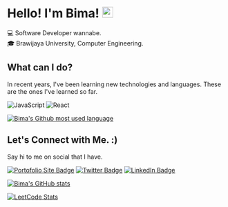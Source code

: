# Hello! I'm Bima!  <img src="https://raw.githubusercontent.com/Tarikul-Islam-Anik/Animated-Fluent-Emojis/master/Emojis/Animals/Cat%20Face.png" alt="Cat Face" width="25" height="25" />
💻 Software Developer wannabe.<br>
🎓 Brawijaya University, Computer Engineering.

## **What can I do?**
In recent years, I've been learning new technologies and languages. These are the ones I've learned so far.

![JavaScript](https://img.shields.io/badge/JavaScript-F7DF1E?style=flat&logo=JavaScript&logoColor=white)
![React](https://img.shields.io/badge/React-61DAFB?style=flat&logo=React&logoColor=white)

[![Bima's Github most used language](https://github-readme-stats.vercel.app/api/top-langs/?username=bima0302&layout=compact&hide_progress=true)](http://github.com/bima0302)

## **Let's Connect with Me. :)**
Say hi to me on social that I have.

[![Portofolio Site Badge](https://img.shields.io/badge/website-000000?style=flat&logo=About.me&logoColor=white)](https://bimasetyo.com)
[![Twitter Badge](https://img.shields.io/badge/Twitter-1DA1F2?style=flat&logo=twitter&logoColor=white)](https://www.twitter.com/bzizmza)
[![LinkedIn Badge](https://img.shields.io/badge/LinkedIn-0077B5?style=flat&logo=linkedin&logoColor=white)](https://www.linkedin.com/in/abimanyusrisetyo/)

[![Bima's GitHub stats](https://github-readme-stats.vercel.app/api?username=bima0302)](http://github.com/bzizmza)

[![LeetCode Stats](https://leetcard.jacoblin.cool/bima0302?theme=light&font=Noto%20Sans)](https://leetcode.com/bima0302)
